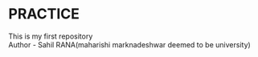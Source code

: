 # PRACTICE
This is my first repository
<br>
Author -  Sahil RANA(maharishi marknadeshwar deemed to be university)
